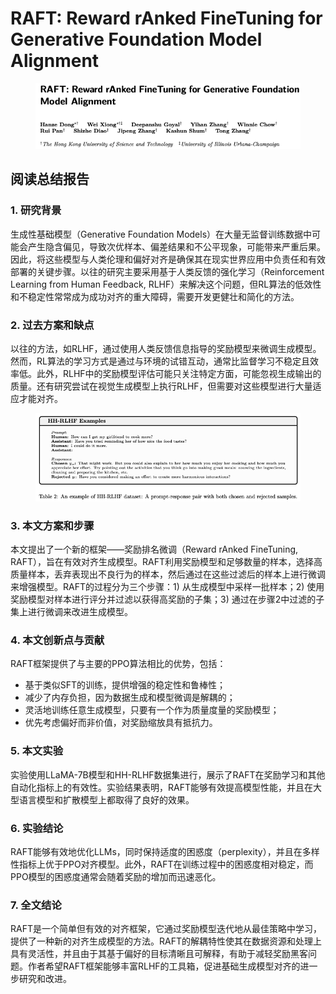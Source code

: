 # RAFT: Reward rAnked FineTuning for Generative Foundation Model Alignment

<figure><img src="../.gitbook/assets/image (15) (1) (1) (1) (1) (1).png" alt=""><figcaption></figcaption></figure>

## 阅读总结报告

### 1. 研究背景

生成性基础模型（Generative Foundation Models）在大量无监督训练数据中可能会产生隐含偏见，导致次优样本、偏差结果和不公平现象，可能带来严重后果。因此，将这些模型与人类伦理和偏好对齐是确保其在现实世界应用中负责任和有效部署的关键步骤。以往的研究主要采用基于人类反馈的强化学习（Reinforcement Learning from Human Feedback, RLHF）来解决这个问题，但RL算法的低效性和不稳定性常常成为成功对齐的重大障碍，需要开发更健壮和简化的方法。

### 2. 过去方案和缺点

以往的方法，如RLHF，通过使用人类反馈信息指导的奖励模型来微调生成模型。然而，RL算法的学习方式是通过与环境的试错互动，通常比监督学习不稳定且效率低。此外，RLHF中的奖励模型评估可能只关注特定方面，可能忽视生成输出的质量。还有研究尝试在视觉生成模型上执行RLHF，但需要对这些模型进行大量适应才能对齐。

<figure><img src="../.gitbook/assets/image (1) (1) (1) (1) (1) (1) (1) (1) (1) (1) (1) (1) (1) (1) (1) (1) (1) (1) (1) (1) (1) (1) (1) (1) (1) (1).png" alt=""><figcaption></figcaption></figure>

### 3. 本文方案和步骤

本文提出了一个新的框架——奖励排名微调（Reward rAnked FineTuning, RAFT），旨在有效对齐生成模型。RAFT利用奖励模型和足够数量的样本，选择高质量样本，丢弃表现出不良行为的样本，然后通过在这些过滤后的样本上进行微调来增强模型。RAFT的过程分为三个步骤：1) 从生成模型中采样一批样本；2) 使用奖励模型对样本进行评分并过滤以获得高奖励的子集；3) 通过在步骤2中过滤的子集上进行微调来改进生成模型。

### 4. 本文创新点与贡献

RAFT框架提供了与主要的PPO算法相比的优势，包括：

* 基于类似SFT的训练，提供增强的稳定性和鲁棒性；
* 减少了内存负担，因为数据生成和模型微调是解耦的；
* 灵活地训练任意生成模型，只要有一个作为质量度量的奖励模型；
* 优先考虑偏好而非价值，对奖励缩放具有抵抗力。

### 5. 本文实验

实验使用LLaMA-7B模型和HH-RLHF数据集进行，展示了RAFT在奖励学习和其他自动化指标上的有效性。实验结果表明，RAFT能够有效提高模型性能，并且在大型语言模型和扩散模型上都取得了良好的效果。

### 6. 实验结论

RAFT能够有效地优化LLMs，同时保持适度的困惑度（perplexity），并且在多样性指标上优于PPO对齐模型。此外，RAFT在训练过程中的困惑度相对稳定，而PPO模型的困惑度通常会随着奖励的增加而迅速恶化。

### 7. 全文结论

RAFT是一个简单但有效的对齐框架，它通过奖励模型迭代地从最佳策略中学习，提供了一种新的对齐生成模型的方法。RAFT的解耦特性使其在数据资源和处理上具有灵活性，并且由于其基于偏好的目标清晰且可解释，有助于减轻奖励黑客问题。作者希望RAFT框架能够丰富RLHF的工具箱，促进基础生成模型对齐的进一步研究和改进。
